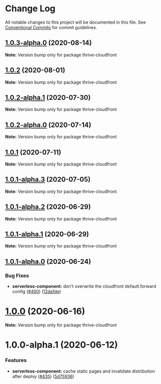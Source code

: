 # Change Log

All notable changes to this project will be documented in this file.
See [Conventional Commits](https://conventionalcommits.org) for commit guidelines.

## [1.0.3-alpha.0](https://github.com/danielcondemarin/serverless-next.js/compare/thrive-cloudfront@1.0.2...thrive-cloudfront@1.0.3-alpha.0) (2020-08-14)

**Note:** Version bump only for package thrive-cloudfront

## [1.0.2](https://github.com/danielcondemarin/serverless-next.js/compare/thrive-cloudfront@1.0.2-alpha.1...thrive-cloudfront@1.0.2) (2020-08-01)

**Note:** Version bump only for package thrive-cloudfront

## [1.0.2-alpha.1](https://github.com/danielcondemarin/serverless-next.js/compare/thrive-cloudfront@1.0.2-alpha.0...thrive-cloudfront@1.0.2-alpha.1) (2020-07-30)

**Note:** Version bump only for package thrive-cloudfront

## [1.0.2-alpha.0](https://github.com/danielcondemarin/serverless-next.js/compare/thrive-cloudfront@1.0.1...thrive-cloudfront@1.0.2-alpha.0) (2020-07-14)

**Note:** Version bump only for package thrive-cloudfront

## [1.0.1](https://github.com/danielcondemarin/serverless-next.js/compare/thrive-cloudfront@1.0.1-alpha.3...thrive-cloudfront@1.0.1) (2020-07-11)

**Note:** Version bump only for package thrive-cloudfront

## [1.0.1-alpha.3](https://github.com/danielcondemarin/serverless-next.js/compare/thrive-cloudfront@1.0.1-alpha.2...thrive-cloudfront@1.0.1-alpha.3) (2020-07-05)

**Note:** Version bump only for package thrive-cloudfront

## [1.0.1-alpha.2](https://github.com/danielcondemarin/serverless-next.js/compare/thrive-cloudfront@1.0.1-alpha.1...thrive-cloudfront@1.0.1-alpha.2) (2020-06-29)

**Note:** Version bump only for package thrive-cloudfront

## [1.0.1-alpha.1](https://github.com/danielcondemarin/serverless-next.js/compare/thrive-cloudfront@1.0.1-alpha.0...thrive-cloudfront@1.0.1-alpha.1) (2020-06-29)

**Note:** Version bump only for package thrive-cloudfront

## [1.0.1-alpha.0](https://github.com/danielcondemarin/serverless-next.js/compare/thrive-cloudfront@1.0.0...thrive-cloudfront@1.0.1-alpha.0) (2020-06-24)

### Bug Fixes

- **serverless-component:** don't overwrite the cloudfront default.forward config ([#460](https://github.com/danielcondemarin/serverless-next.js/issues/460)) ([12da1de](https://github.com/danielcondemarin/serverless-next.js/commit/12da1de31855b68b9addef801ec21dffd3202a21))

# [1.0.0](https://github.com/danielcondemarin/serverless-next.js/compare/thrive-cloudfront@1.0.0-alpha.1...thrive-cloudfront@1.0.0) (2020-06-16)

**Note:** Version bump only for package thrive-cloudfront

# 1.0.0-alpha.1 (2020-06-12)

### Features

- **serverless-component:** cache static pages and invalidate distribution after deploy ([#435](https://github.com/danielcondemarin/serverless-next.js/issues/435)) ([5d75936](https://github.com/danielcondemarin/serverless-next.js/commit/5d759367be5a1c835b093f2713bc0b8cf1d92a82))
